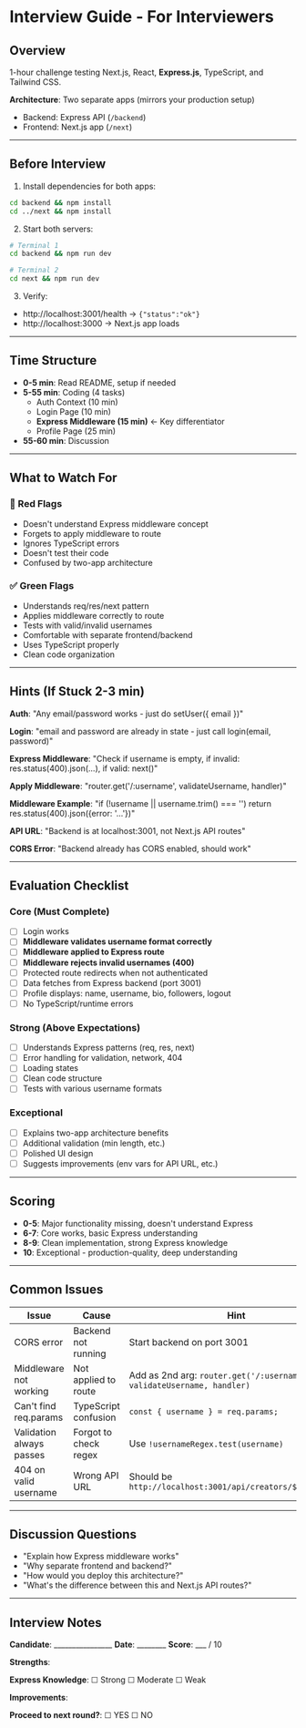 # Interview Guide - For Interviewers

## Overview
1-hour challenge testing Next.js, React, **Express.js**, TypeScript, and Tailwind CSS.

**Architecture**: Two separate apps (mirrors your production setup)
- Backend: Express API (`/backend`)
- Frontend: Next.js app (`/next`)

---

## Before Interview

1. Install dependencies for both apps:
```bash
cd backend && npm install
cd ../next && npm install
```

2. Start both servers:
```bash
# Terminal 1
cd backend && npm run dev

# Terminal 2  
cd next && npm run dev
```

3. Verify:
- http://localhost:3001/health → `{"status":"ok"}`
- http://localhost:3000 → Next.js app loads

---

## Time Structure

- **0-5 min**: Read README, setup if needed
- **5-55 min**: Coding (4 tasks)
  - Auth Context (10 min)
  - Login Page (10 min)
  - **Express Middleware (15 min)** ← Key differentiator
  - Profile Page (25 min)
- **55-60 min**: Discussion

---

## What to Watch For

### 🚩 Red Flags
- Doesn't understand Express middleware concept
- Forgets to apply middleware to route
- Ignores TypeScript errors
- Doesn't test their code
- Confused by two-app architecture

### ✅ Green Flags
- Understands req/res/next pattern
- Applies middleware correctly to route
- Tests with valid/invalid usernames
- Comfortable with separate frontend/backend
- Uses TypeScript properly
- Clean code organization

---

## Hints (If Stuck 2-3 min)

**Auth**: "Any email/password works - just do setUser({ email })"

**Login**: "email and password are already in state - just call login(email, password)"

**Express Middleware**: "Check if username is empty, if invalid: res.status(400).json(...), if valid: next()"

**Apply Middleware**: "router.get('/:username', validateUsername, handler)"

**Middleware Example**: "if (!username || username.trim() === '') return res.status(400).json({error: '...'})"

**API URL**: "Backend is at localhost:3001, not Next.js API routes"

**CORS Error**: "Backend already has CORS enabled, should work"

---

## Evaluation Checklist

### Core (Must Complete)
- [ ] Login works
- [ ] **Middleware validates username format correctly**
- [ ] **Middleware applied to Express route**
- [ ] **Middleware rejects invalid usernames (400)**
- [ ] Protected route redirects when not authenticated
- [ ] Data fetches from Express backend (port 3001)
- [ ] Profile displays: name, username, bio, followers, logout
- [ ] No TypeScript/runtime errors

### Strong (Above Expectations)
- [ ] Understands Express patterns (req, res, next)
- [ ] Error handling for validation, network, 404
- [ ] Loading states
- [ ] Clean code structure
- [ ] Tests with various username formats

### Exceptional
- [ ] Explains two-app architecture benefits
- [ ] Additional validation (min length, etc.)
- [ ] Polished UI design
- [ ] Suggests improvements (env vars for API URL, etc.)

---

## Scoring

- **0-5**: Major functionality missing, doesn't understand Express
- **6-7**: Core works, basic Express understanding
- **8-9**: Clean implementation, strong Express knowledge
- **10**: Exceptional - production-quality, deep understanding

---

## Common Issues

| Issue | Cause | Hint |
|-------|-------|------|
| CORS error | Backend not running | Start backend on port 3001 |
| Middleware not working | Not applied to route | Add as 2nd arg: `router.get('/:username', validateUsername, handler)` |
| Can't find req.params | TypeScript confusion | `const { username } = req.params;` |
| Validation always passes | Forgot to check regex | Use `!usernameRegex.test(username)` |
| 404 on valid username | Wrong API URL | Should be `http://localhost:3001/api/creators/${username}` |

---

## Discussion Questions

- "Explain how Express middleware works"
- "Why separate frontend and backend?"
- "How would you deploy this architecture?"
- "What's the difference between this and Next.js API routes?"

---

## Interview Notes

**Candidate**: ________________  **Date**: ________  **Score**: ___ / 10

**Strengths**:

**Express Knowledge**: ☐ Strong  ☐ Moderate  ☐ Weak

**Improvements**:

**Proceed to next round?**: ☐ YES  ☐ NO

